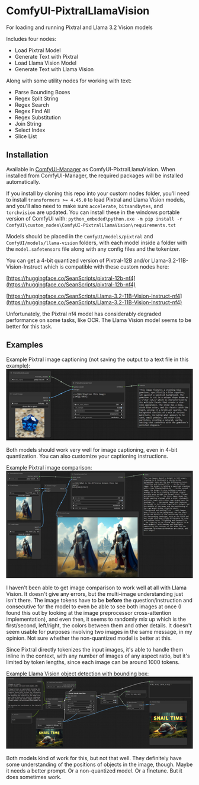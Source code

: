 # ComfyUI-PixtralLlamaVision
 For loading and running Pixtral and Llama 3.2 Vision models

Includes four nodes:
- Load Pixtral Model
- Generate Text with Pixtral
- Load Llama Vision Model
- Generate Text with Llama Vision

Along with some utility nodes for working with text:
- Parse Bounding Boxes
- Regex Split String
- Regex Search
- Regex Find All
- Regex Substitution
- Join String
- Select Index
- Slice List

## Installation

Available in [ComfyUI-Manager](https://github.com/ltdrdata/ComfyUI-Manager) as ComfyUI-PixtralLlamaVision. When installed from ComfyUI-Manager, the required packages will be installed automatically.

If you install by cloning this repo into your custom nodes folder, you'll need to install `transformers >= 4.45.0` to load Pixtral and Llama Vision models, and you'll also need to make sure `accelerate`, `bitsandbytes`, and `torchvision` are updated. You can install these in the windows portable version of ComfyUI with:
`python_embeded\python.exe -m pip install -r ComfyUI\custom_nodes\ComfyUI-PixtralLlamaVision\requirements.txt`

Models should be placed in the `ComfyUI/models/pixtral` and `ComfyUI/models/llama-vision` folders, with each model inside a folder with the `model.safetensors` file along with any config files and the tokenizer.

You can get a 4-bit quantized version of Pixtral-12B and/or Llama-3.2-11B-Vision-Instruct which is compatible with these custom nodes here:

[https://huggingface.co/SeanScripts/pixtral-12b-nf4](https://huggingface.co/SeanScripts/pixtral-12b-nf4)

[https://huggingface.co/SeanScripts/Llama-3.2-11B-Vision-Instruct-nf4](https://huggingface.co/SeanScripts/Llama-3.2-11B-Vision-Instruct-nf4)

Unfortunately, the Pixtral nf4 model has considerably degraded performance on some tasks, like OCR. The Llama Vision model seems to be better for this task.

## Examples

Example Pixtral image captioning (not saving the output to a text file in this example):
![Example Pixtral image captioning workflow](pixtral_caption_example.jpg)

Both models should work very well for image captioning, even in 4-bit quantization. You can also customize your captioning instructions.

Example Pixtral image comparison:
![Example Pixtral image comparison workflow](pixtral_comparison_example.jpg)

I haven't been able to get image comparison to work well at all with Llama Vision. It doesn't give any errors, but the multi-image understanding just isn't there. The image tokens have to be **before** the question/instruction and consecutive for the model to even be able to see both images at once (I found this out by looking at the image preprocessor cross-attention implementation), and even then, it seems to randomly mix up which is the first/second, left/right, the colors between them and other details. It doesn't seem usable for purposes involving two images in the same message, in my opinion. Not sure whether the non-quantized model is better at this.

Since Pixtral directly tokenizes the input images, it's able to handle them inline in the context, with any number of images of any aspect ratio, but it's limited by token lengths, since each image can be around 1000 tokens.

Example Llama Vision object detection with bounding box:
![Example Llama Vision object detection with bounding box workflow](llama_vision_bounding_box_example.jpg)

Both models kind of work for this, but not that well. They definitely have some understanding of the positions of objects in the image, though. Maybe it needs a better prompt. Or a non-quantized model. Or a finetune. But it does sometimes work.
